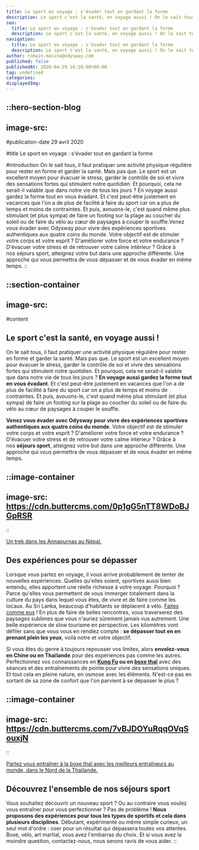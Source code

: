 ```yaml
---
title: Le sport en voyage : s'évader tout en gardant la forme
description: Le sport c'est la santé, en voyage aussi ! On le sait tous, il faut pratiquer une activité physique régulière pour rester en forme et garder la santé. Mais pas que. Le sport est un excellent moyen pour évacuer le stress, garder le contrôle de soi et vivre des sensations ...
seo:
  title: Le sport en voyage : s'évader tout en gardant la forme
  description: Le sport c'est la santé, en voyage aussi ! On le sait tous, il faut pratiquer une activité physique régulière pour rester en forme et garder
navigation:
  title: Le sport en voyage : s'évader tout en gardant la forme
  description: Le sport c'est la santé, en voyage aussi ! On le sait tous, il faut pratiquer une activité physique régulière pour rester en forme et garder la santé. Mais pas que. Le sport est un excellent moyen pour évacuer le stress, garder le contrôle de soi et vivre des sensations ...
author: romain.masina@odysway.com
published: false
publishedAt: 2020-04-29 16:10:00+00:00
tag: undefined
categories: 
displayedImg: 
---
```


::hero-section-blog
---
image-src: 
---
#publication-date
29 avril 2020

#title
Le sport en voyage : s'évader tout en gardant la forme

#introduction
On le sait tous, il faut pratiquer une activité physique régulière pour rester en forme et garder la santé. Mais pas que. Le sport est un excellent moyen pour évacuer le stress, garder le contrôle de soi et vivre des sensations fortes qui stimulent notre quotidien. Et pourquoi, cela ne serait-il valable que dans notre vie de tous les jours ? En voyage aussi gardez la forme tout en vous évadant. Et c'est peut-être justement en vacances que l'on a de plus de facilité à faire du sport car on a plus de temps et moins de contraintes. Et puis, avouons-le, c'est quand même plus stimulant (et plus sympa) de faire un footing sur la plage au coucher du soleil ou de faire du vélo au cœur de paysages à couper le souffle.Venez vous évader avec Odysway pour vivre des expériences sportives authentiques aux quatre coins du monde. Votre objectif est de stimuler votre corps et votre esprit ? D'améliorer votre force et votre endurance ? D'évacuer votre stress et de retrouver votre calme intérieur ? Grâce à nos séjours sport, atteignez votre but dans une approche différente. Une approche qui vous permettra de vous dépasser et de vous évader en même temps.
::

::section-container
---
image-src: 
---
#content
## Le sport c'est la santé, en voyage aussi !

On le sait tous, il faut pratiquer une activité physique régulière pour rester en forme et garder la santé. Mais pas que. Le sport est un excellent moyen pour évacuer le stress, garder le contrôle de soi et vivre des sensations fortes qui stimulent notre quotidien. Et pourquoi, cela ne serait-il valable que dans notre vie de tous les jours ? **En voyage aussi gardez la forme tout en vous évadant**. Et c'est peut-être justement en vacances que l'on a de plus de facilité à faire du sport car on a plus de temps et moins de contraintes. Et puis, avouons-le, c'est quand même plus stimulant (et plus sympa) de faire un footing sur la plage au coucher du soleil ou de faire du vélo au cœur de paysages à couper le souffle.  
  
**Venez vous évader avec Odysway pour vivre des expériences sportives authentiques aux quatre coins du monde**. Votre objectif est de stimuler votre corps et votre esprit ? D'améliorer votre force et votre endurance ? D'évacuer votre stress et de retrouver votre calme intérieur ? Grâce à nos **séjours sport**, atteignez votre but dans une approche différente. Une approche qui vous permettra de vous dépasser et de vous évader en même temps.

::image-container
---
image-src: https://cdn.buttercms.com/0p1gG5nTT8WDoBJGpRSR
---
::

[Un trek dans les Annapurnas au Népal.](https://odysway.com/voyages/yoga-trek-himalaya)

## Des expériences pour se dépasser

Lorsque vous partez en voyage, il vous arrive probablement de tenter de nouvelles expériences. Quelles qu'elles soient, sportives aussi bien entendu, elles apportent une réelle richesse à votre voyage. Pourquoi ? Parce qu'elles vous permettent de vous immerger totalement dans la culture du pays dans lequel vous êtes, de vivre et de faire comme les locaux. Au Sri Lanka, beaucoup d'habitants se déplacent à vélo. [Faites comme eux](https://odysway.com/voyages/voyage-velo-sri-lanka) ! En plus de faire de belles rencontres, vous traverserez des paysages sublimes que vous n'auriez sûrement jamais vus autrement. Une belle expérience de slow tourisme en perspective. Les kilomètres vont défiler sans que vous vous en rendiez compte : **se dépasser tout en en prenant plein les yeux**, voilà notre et votre objectif.  
  
Si vous êtes du genre à toujours repousser vos limites, alors **envolez-vous en Chine ou en Thaïlande** pour des expériences pas comme les autres. Perfectionnez vos connaissances en **[Kung Fu](https://odysway.com/voyages/kung-fu-temple-shaolin-chine) ou en [boxe thaï](https://odysway.com/voyages/boxez-dans-les-rizieres-en-thailande)** avec des séances et des entraînements de pointe pour vivre des sensations uniques. Et tout cela en pleine nature, en osmose avec les éléments. N'est-ce pas en sortant de sa zone de confort que l'on parvient à se dépasser le plus ?

::image-container
---
image-src: https://cdn.buttercms.com/7vBJDOYuRqqOVqSouxjN
---
::

[Partez vous entraîner à la boxe thaï avec les meilleurs entraîneurs au monde, dans le Nord de la Thaïlande.](https://odysway.com/voyages/boxez-dans-les-rizieres-en-thailande)

## Découvrez l'ensemble de nos séjours sport

Vous souhaitez découvrir un nouveau sport ? Ou au contraire vous voulez vous entraîner pour vous perfectionner ? Pas de problème ! **Nous proposons des expériences pour tous les types de sportifs et cela dans plusieurs disciplines**. Débutant, expérimenté ou même simple curieux, un seul mot d'ordre : oser pour un résultat qui dépassera toutes vos attentes. Boxe, vélo, art martial, vous avez l'embarras du choix. Et si vous avez la moindre question, contactez-nous, nous serons ravis de vous aider.
::
